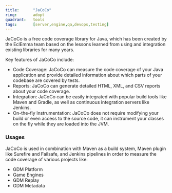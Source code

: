 ```yaml
---
title:      "JaCoCo"
ring:       adopt
quadrant:   tools
tags:       [server,engine,qa,devops,testing]
---
```


JaCoCo is a free code coverage library for Java, which has been created by the EclEmma team based on the lessons learned from using and integration existing libraries for many years.

Key features of JaCoCo include:

- Code Coverage: JaCoCo can measure the code coverage of your Java application and provide detailed information about which parts of your codebase are covered by tests.
- Reports: JaCoCo can generate detailed HTML, XML, and CSV reports about your code coverage.
- Integration: JaCoCo can be easily integrated with popular build tools like Maven and Gradle, as well as continuous integration servers like Jenkins.
- On-the-fly Instrumentation: JaCoCo does not require modifying your build or even access to the source code, it can instrument your classes on the fly while they are loaded into the JVM.

### Usages
JaCoCo is used in combination with Maven as a build system, Maven plugin like Surefire and Failsafe, and Jenkins pipelines in order to measure the code coverage of various projects like:
- GDM Platform
- Game Engines
- GDM Replay
- GDM Metadata

